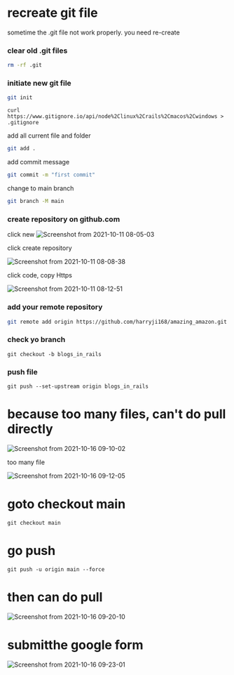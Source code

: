 # recreate git file 

sometime the .git file not work properly. you need re-create

### clear old .git files
```sh
rm -rf .git
```


### initiate new git file

```sh
git init
```
```
curl https://www.gitignore.io/api/node%2Clinux%2Crails%2Cmacos%2Cwindows > .gitignore
```

add all current file and folder
```sh
git add .
```

add commit message

```sh
git commit -m "first commit"
```

change to main branch
```sh
git branch -M main
```

### create repository on github.com

click new
![Screenshot from 2021-10-11 08-05-03](https://user-images.githubusercontent.com/21187699/136813331-171f0b1c-6e30-421d-a543-8a5c68a16f7b.png)


click create repository

![Screenshot from 2021-10-11 08-08-38](https://user-images.githubusercontent.com/21187699/136814744-7685c82f-b6c6-4d2b-afe1-b24bf8bdf3e6.png)

click code, copy Https 

![Screenshot from 2021-10-11 08-12-51](https://user-images.githubusercontent.com/21187699/136814541-628c5be8-0e09-46fa-8535-4a4974e1ec1a.png)


### add your remote repository 
```sh
git remote add origin https://github.com/harryji168/amazing_amazon.git
```

 

### check yo branch
```shell
git checkout -b blogs_in_rails
```

### push file
```shell
git push --set-upstream origin blogs_in_rails
```


# because too many files, can't do pull directly

![Screenshot from 2021-10-16 09-10-02](https://user-images.githubusercontent.com/21187699/137594963-8ec5aedc-968b-443c-8e8d-2329d9b2bd88.png)


too many file

![Screenshot from 2021-10-16 09-12-05](https://user-images.githubusercontent.com/21187699/137594997-2df3a26b-0811-4694-b80c-7810992ec008.png)


# goto checkout main
```
git checkout main
```
# go push
``` 
git push -u origin main --force
```

# then can do pull

![Screenshot from 2021-10-16 09-20-10](https://user-images.githubusercontent.com/21187699/137595079-0687bdca-21a0-41c7-8abd-155924b0b532.png)


# submitthe google form
![Screenshot from 2021-10-16 09-23-01](https://user-images.githubusercontent.com/21187699/137595109-bd30417a-e6df-4f04-9719-c0976e69da36.png)
